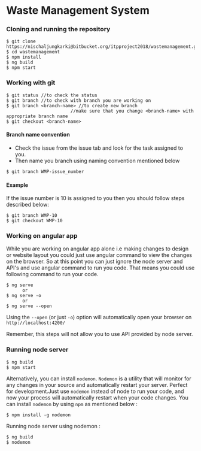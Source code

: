 # Waste Management System

### Cloning and running the repository

```
$ git clone https://nischaljungkarki@bitbucket.org/itpproject2018/wastemanagement.git
$ cd wastemanagement
$ npm install
$ ng build
$ npm start
```

### Working with git
```
$ git status //to check the status
$ git branch //to check with branch you are working on
$ git branch <branch-name> //to create new branch
                        //make sure that you change <branch-name> with appropriate branch name
$ git checkout <branch-name>
```

#### Branch name convention
- Check the issue from the issue tab and look for the task assigned to you.
- Then name you branch using naming convention mentioned below

```
$ git branch WMP-issue_number
```

#### Example
If the issue number is 10 is assigned to you then you should follow steps described below:
```
$ git branch WMP-10
$ git checkout WMP-10
```


### Working on angular app
While you are working on angular app alone i.e making changes to design or website layout you could just use angular command to view the changes on the browser. So at this point you can just ignore the node server and API's and use angular command to run you code. That means you could use following command to run your code.

```
$ ng serve
      or
$ ng serve -o
      or
$ ng serve --open
```
Using the `--open` (or just `-o`) option will automatically open your browser on `http://localhost:4200/`

Remember, this steps will not allow you to use API provided by node server.

### Running node server

```
$ ng build
$ npm start
```
Alternatively, you can install `nodemon`. `Nodemon` is a utility that will monitor for any changes in your source and automatically restart your server. Perfect for development.Just use `nodemon` instead of node to run your code, and now your process will automatically restart when your code changes. You can install `nodemon` by using `npm` as mentioned below :
```
$ npm install -g nodemon
```
Running node server using nodemon :
```
$ ng build
$ nodemon
```
